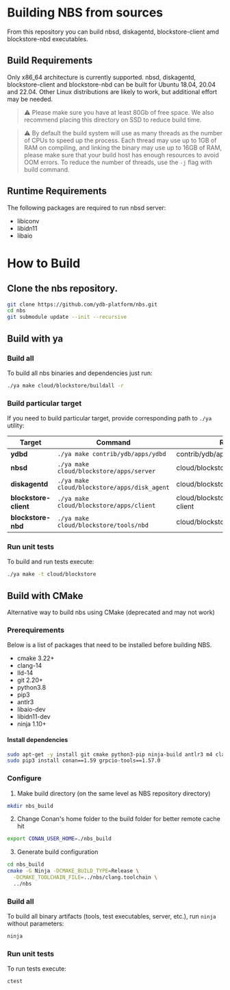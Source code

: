 # Building NBS from sources

From this repository you can build nbsd, diskagentd, blockstore-client amd blockstore-nbd executables.

## Build Requirements

Only x86_64 architecture is currently supported.
nbsd, diskagentd, blockstore-client and blockstore-nbd can be built for Ubuntu 18.04, 20.04 and 22.04. Other Linux distributions are likely to work, but additional effort may be needed.

> :warning: Please make sure you have at least 80Gb of free space. We also recommend placing this directory on SSD to reduce build time.

> :warning: By default the build system will use as many threads as the number of CPUs to speed up the process. Each thread may use up to 1GB of RAM on compiling, and linking the binary may use up to 16GB of RAM, please make sure that your build host has enough resources to avoid OOM errors. To reduce the number of threads, use the ```-j``` flag with build command.

## Runtime Requirements
 The following packages are required to run nbsd server:

 - libiconv
 - libidn11
 - libaio

# How to Build

## Clone the nbs repository.

```bash
git clone https://github.com/ydb-platform/nbs.git
cd nbs
git submodule update --init --recursive
```

## Build with ya

### Build all

To build all nbs binaries and dependencies just run:
```bash
./ya make cloud/blockstore/buildall -r
```

### Build particular target

If you need to build particular target, provide corresponding path to ```./ya``` utility:

| Target | Command | Result binary path |
| ------ | ------- | ------------------ |
| **ydbd** | ```./ya make contrib/ydb/apps/ydbd``` | contrib/ydb/apps/ydbd/ydbd |
| **nbsd** | ```./ya make cloud/blockstore/apps/server``` | cloud/blockstore/apps/server/nbsd |
| **diskagentd** | ```./ya make cloud/blockstore/apps/disk_agent``` | cloud/blockstore/apps/disk_agent/diskagentd |
| **blockstore-client** | ```./ya make cloud/blockstore/apps/client``` | cloud/blockstore/apps/client/blockstore-client |
| **blockstore-nbd** | ```./ya make cloud/blockstore/tools/nbd``` | cloud/blockstore/tools/nbd/blockstore-nbd |

### Run unit tests

To build and run tests execute:
```bash
./ya make -t cloud/blockstore
```

## Build with CMake

Alternative way to build nbs using CMake (deprecated and may not work)

### Prerequirements

Below is a list of packages that need to be installed before building NBS.

 - cmake 3.22+
 - clang-14
 - lld-14
 - git 2.20+
 - python3.8
 - pip3
 - antlr3
 - libaio-dev
 - libidn11-dev
 - ninja 1.10+

#### Install dependencies

```bash
sudo apt-get -y install git cmake python3-pip ninja-build antlr3 m4 clang-14 lld-14 libidn11-dev libaio1 libaio-dev llvm-14
sudo pip3 install conan==1.59 grpcio-tools==1.57.0

```

### Configure

1. Make build directory (on the same level as NBS repository directory)
```bash
mkdir nbs_build
```

2. Change Conan's home folder to the build folder for better remote cache hit

```bash
export CONAN_USER_HOME=./nbs_build
```

3. Generate build configuration

```bash
cd nbs_build
cmake -G Ninja -DCMAKE_BUILD_TYPE=Release \
  -DCMAKE_TOOLCHAIN_FILE=../nbs/clang.toolchain \
  ../nbs
```

### Build all

To build all binary artifacts (tools, test executables, server, etc.), run ```ninja``` without parameters:

```bash
ninja
```

### Run unit tests

To run tests execute:
```bash
ctest
```
